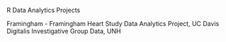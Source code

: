 R Data Analytics Projects

Framingham - Framingham Heart Study Data Analytics Project, UC Davis<br/>
Digitalis Investigative Group Data, UNH
